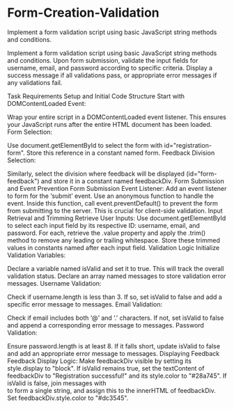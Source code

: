 # Form-Creation-Validation
Implement a form validation script using basic JavaScript string methods and conditions. 

Implement a form validation script using basic JavaScript string methods and conditions. Upon form submission, validate the input fields for username, email, and password according to specific criteria. Display a success message if all validations pass, or appropriate error messages if any validations fail.

Task Requirements
Setup and Initial Code Structure
Start with DOMContentLoaded Event:

Wrap your entire script in a DOMContentLoaded event listener. This ensures your JavaScript runs after the entire HTML document has been loaded.
Form Selection:

Use document.getElementById to select the form with id="registration-form". Store this reference in a constant named form.
Feedback Division Selection:

Similarly, select the division where feedback will be displayed (id="form-feedback") and store it in a constant named feedbackDiv.
Form Submission and Event Prevention
Form Submission Event Listener:
Add an event listener to form for the ‘submit’ event. Use an anonymous function to handle the event.
Inside this function, call event.preventDefault() to prevent the form from submitting to the server. This is crucial for client-side validation.
Input Retrieval and Trimming
Retrieve User Inputs:
Use document.getElementById to select each input field by its respective ID: username, email, and password.
For each, retrieve the .value property and apply the .trim() method to remove any leading or trailing whitespace. Store these trimmed values in constants named after each input field.
Validation Logic
Initialize Validation Variables:

Declare a variable named isValid and set it to true. This will track the overall validation status.
Declare an array named messages to store validation error messages.
Username Validation:

Check if username.length is less than 3. If so, set isValid to false and add a specific error message to messages.
Email Validation:

Check if email includes both ‘@’ and ‘.’ characters. If not, set isValid to false and append a corresponding error message to messages.
Password Validation:

Ensure password.length is at least 8. If it falls short, update isValid to false and add an appropriate error message to messages.
Displaying Feedback
Feedback Display Logic:
Make feedbackDiv visible by setting its style.display to "block".
If isValid remains true, set the textContent of feedbackDiv to "Registration successful!" and its style.color to "#28a745".
If isValid is false, join messages with <br> to form a single string, and assign this to the innerHTML of feedbackDiv. Set feedbackDiv.style.color to "#dc3545".